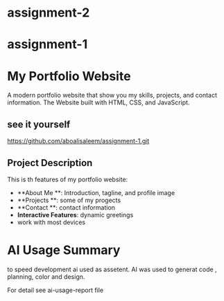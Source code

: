# assignment-2

# assignment-1
# My Portfolio Website
A modern portfolio website that show you my skills, projects, and contact information. The Website built with HTML, CSS, and
JavaScript.

## see it yourself 
https://github.com/aboalisaleem/assignment-1.git

## Project Description
This is th features of my portfolio website:

- **About Me **: Introduction, tagline, and profile image
- **Projects **: some of my progects
- **Contact **:  contact information
- **Interactive Features**: dynamic greetings
- work with most devices

# AI Usage Summary
to speed development ai used as assetent.
AI was used to generat code , planning, color and design.

For detail see ai-usage-report file

#


